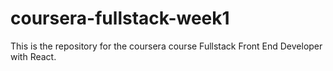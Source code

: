 # coursera-fullstack-week1
This is the repository for the coursera course Fullstack Front End Developer with React.
